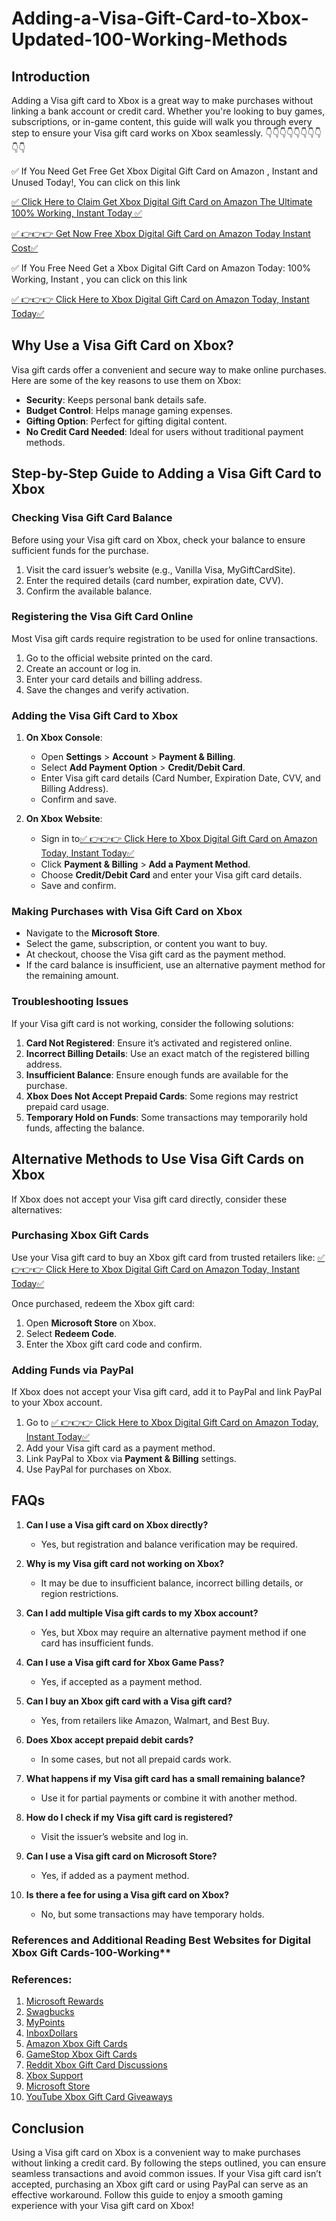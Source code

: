 # Adding-a-Visa-Gift-Card-to-Xbox-Updated-100-Working-Methods
## Introduction
Adding a Visa gift card to Xbox is a great way to make purchases without linking a bank account or credit card. Whether you're looking to buy games, subscriptions, or in-game content, this guide will walk you through every step to ensure your Visa gift card works on Xbox seamlessly.
👇👇👇👇👇👇👇👇👇👇

✅ If You Need Get Free Get  Xbox Digital Gift Card on Amazon , Instant and Unused Today!, You can click on this link

[✅ Click Here to Claim Get  Xbox Digital Gift Card on Amazon The Ultimate 100% Working, Instant Today ✅](https://dmfarid.com/xboxgiftcard/)

[✅ 👉👉👉 Get Now  Free  Xbox Digital Gift Card on Amazon Today  Instant Cost✅](https://dmfarid.com/xboxgiftcard/)

✅ If You Free Need Get a  Xbox Digital Gift Card on Amazon Today: 100% Working, Instant , you can click on this link

[✅ 👉👉👉 Click Here to  Xbox Digital Gift Card on Amazon Today, Instant Today✅](https://dmfarid.com/xboxgiftcard/)


## Why Use a Visa Gift Card on Xbox?
Visa gift cards offer a convenient and secure way to make online purchases. Here are some of the key reasons to use them on Xbox:
- **Security**: Keeps personal bank details safe.
- **Budget Control**: Helps manage gaming expenses.
- **Gifting Option**: Perfect for gifting digital content.
- **No Credit Card Needed**: Ideal for users without traditional payment methods.

## Step-by-Step Guide to Adding a Visa Gift Card to Xbox

### Checking Visa Gift Card Balance
Before using your Visa gift card on Xbox, check your balance to ensure sufficient funds for the purchase.
1. Visit the card issuer’s website (e.g., Vanilla Visa, MyGiftCardSite).
2. Enter the required details (card number, expiration date, CVV).
3. Confirm the available balance.

### Registering the Visa Gift Card Online
Most Visa gift cards require registration to be used for online transactions.
1. Go to the official website printed on the card.
2. Create an account or log in.
3. Enter your card details and billing address.
4. Save the changes and verify activation.

### Adding the Visa Gift Card to Xbox
1. **On Xbox Console**:
   - Open **Settings** > **Account** > **Payment & Billing**.
   - Select **Add Payment Option** > **Credit/Debit Card**.
   - Enter Visa gift card details (Card Number, Expiration Date, CVV, and Billing Address).
   - Confirm and save.
   
2. **On Xbox Website**:
   - Sign in to[✅ 👉👉👉 Click Here to  Xbox Digital Gift Card on Amazon Today, Instant Today✅](https://dmfarid.com/xboxgiftcard/)
   - Click **Payment & Billing** > **Add a Payment Method**.
   - Choose **Credit/Debit Card** and enter your Visa gift card details.
   - Save and confirm.

### Making Purchases with Visa Gift Card on Xbox
- Navigate to the **Microsoft Store**.
- Select the game, subscription, or content you want to buy.
- At checkout, choose the Visa gift card as the payment method.
- If the card balance is insufficient, use an alternative payment method for the remaining amount.

### Troubleshooting Issues
If your Visa gift card is not working, consider the following solutions:
1. **Card Not Registered**: Ensure it’s activated and registered online.
2. **Incorrect Billing Details**: Use an exact match of the registered billing address.
3. **Insufficient Balance**: Ensure enough funds are available for the purchase.
4. **Xbox Does Not Accept Prepaid Cards**: Some regions may restrict prepaid card usage.
5. **Temporary Hold on Funds**: Some transactions may temporarily hold funds, affecting the balance.

## Alternative Methods to Use Visa Gift Cards on Xbox
If Xbox does not accept your Visa gift card directly, consider these alternatives:

### Purchasing Xbox Gift Cards
Use your Visa gift card to buy an Xbox gift card from trusted retailers like:
[✅ 👉👉👉 Click Here to  Xbox Digital Gift Card on Amazon Today, Instant Today✅](https://dmfarid.com/xboxgiftcard/)

Once purchased, redeem the Xbox gift card:
1. Open **Microsoft Store** on Xbox.
2. Select **Redeem Code**.
3. Enter the Xbox gift card code and confirm.

### Adding Funds via PayPal
If Xbox does not accept your Visa gift card, add it to PayPal and link PayPal to your Xbox account.
1. Go to [✅ 👉👉👉 Click Here to  Xbox Digital Gift Card on Amazon Today, Instant Today✅](https://dmfarid.com/xboxgiftcard/)
2. Add your Visa gift card as a payment method.
3. Link PayPal to Xbox via **Payment & Billing** settings.
4. Use PayPal for purchases on Xbox.

## FAQs

1. **Can I use a Visa gift card on Xbox directly?**
   - Yes, but registration and balance verification may be required.

2. **Why is my Visa gift card not working on Xbox?**
   - It may be due to insufficient balance, incorrect billing details, or region restrictions.

3. **Can I add multiple Visa gift cards to my Xbox account?**
   - Yes, but Xbox may require an alternative payment method if one card has insufficient funds.

4. **Can I use a Visa gift card for Xbox Game Pass?**
   - Yes, if accepted as a payment method.

5. **Can I buy an Xbox gift card with a Visa gift card?**
   - Yes, from retailers like Amazon, Walmart, and Best Buy.

6. **Does Xbox accept prepaid debit cards?**
   - In some cases, but not all prepaid cards work.

7. **What happens if my Visa gift card has a small remaining balance?**
   - Use it for partial payments or combine it with another method.

8. **How do I check if my Visa gift card is registered?**
   - Visit the issuer’s website and log in.

9. **Can I use a Visa gift card on Microsoft Store?**
   - Yes, if added as a payment method.

10. **Is there a fee for using a Visa gift card on Xbox?**
    - No, but some transactions may have temporary holds.

### References and Additional Reading Best Websites for Digital   Xbox Gift Cards-100-Working**

### **References:**
1. [Microsoft Rewards](https://dmfarid.com/xboxgiftcard/)
2. [Swagbucks](https://dmfarid.com/xboxgiftcard/)
3. [MyPoints](https://dmfarid.com/xboxgiftcard/)
4. [InboxDollars](https://dmfarid.com/xboxgiftcard/)
5. [Amazon Xbox Gift Cards](https://dmfarid.com/xboxgiftcard/)
6. [GameStop Xbox Gift Cards](https://dmfarid.com/xboxgiftcard/)
7. [Reddit Xbox Gift Card Discussions](https://dmfarid.com/xboxgiftcard/)
8. [Xbox Support](https://dmfarid.com/xboxgiftcard/)
9. [Microsoft Store](https://dmfarid.com/xboxgiftcard/)
10. [YouTube Xbox Gift Card Giveaways](https://dmfarid.com/xboxgiftcard/)


## Conclusion
Using a Visa gift card on Xbox is a convenient way to make purchases without linking a credit card. By following the steps outlined, you can ensure seamless transactions and avoid common issues. If your Visa gift card isn’t accepted, purchasing an Xbox gift card or using PayPal can serve as an effective workaround. Follow this guide to enjoy a smooth gaming experience with your Visa gift card on Xbox!

